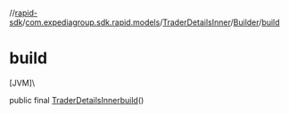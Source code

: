 //[rapid-sdk](../../../../index.md)/[com.expediagroup.sdk.rapid.models](../../index.md)/[TraderDetailsInner](../index.md)/[Builder](index.md)/[build](build.md)

# build

[JVM]\

public final [TraderDetailsInner](../index.md)[build](build.md)()
